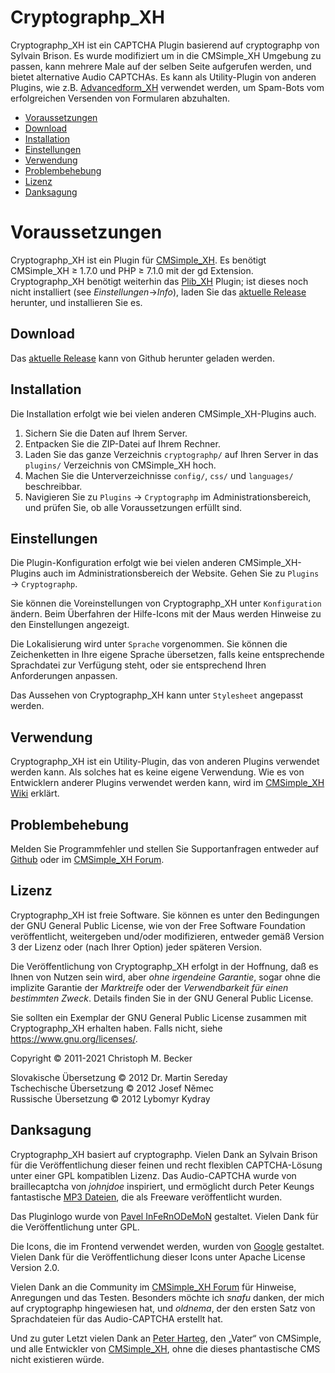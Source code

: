 # Cryptographp\_XH

Cryptographp\_XH ist ein CAPTCHA Plugin
basierend auf cryptographp von Sylvain Brison.
Es wurde modifiziert um in die CMSimple\_XH Umgebung zu passen,
kann mehrere Male auf der selben Seite aufgerufen werden,
und bietet alternative Audio CAPTCHAs.
Es kann als Utility-Plugin von anderen Plugins,
wie z.B. [Advancedform\_XH](https://github.com/cmb69/advancedform_xh)
verwendet werden,
um Spam-Bots vom erfolgreichen Versenden von Formularen abzuhalten.

- [Voraussetzungen](#voraussetzungen)
- [Download](#download)
- [Installation](#installation)
- [Einstellungen](#einstellungen)
- [Verwendung](#verwendung)
- [Problembehebung](#problembehebung)
- [Lizenz](#lizenz)
- [Danksagung](#danksagung)

# Voraussetzungen

Cryptographp\_XH ist ein Plugin für [CMSimple\_XH](https://www.cmsimple-xh.org/de/).
Es benötigt CMSimple\_XH ≥ 1.7.0
und PHP ≥ 7.1.0 mit der gd Extension.
Cryptographp_XH benötigt weiterhin das [Plib_XH](https://github.com/cmb69/Plib_XH) Plugin;
ist dieses noch nicht installiert (see *Einstellungen*→*Info*),
laden Sie das [aktuelle Release](https://github.com/cmb69/plib_xh/releases/latest)
herunter, und installieren Sie es.

## Download

Das [aktuelle Release](https://github.com/cmb69/cryptographp_xh/releases/latest)
kann von Github herunter geladen werden.

## Installation

Die Installation erfolgt wie bei vielen anderen CMSimple\_XH-Plugins auch.

1. Sichern Sie die Daten auf Ihrem Server.
1. Entpacken Sie die ZIP-Datei auf Ihrem Rechner.
1. Laden Sie das ganze Verzeichnis `cryptographp/` auf Ihren Server
   in das `plugins/` Verzeichnis von CMSimple\_XH hoch.
1. Machen Sie die Unterverzeichnisse `config/`, `css/`
   und `languages/` beschreibbar.
1. Navigieren Sie zu `Plugins` → `Cryptographp` im Administrationsbereich,
   und prüfen Sie, ob alle Voraussetzungen erfüllt sind.

## Einstellungen

Die Plugin-Konfiguration erfolgt wie bei vielen anderen
CMSimple\_XH-Plugins auch im Administrationsbereich der Website.
Gehen Sie zu `Plugins` → `Cryptographp`.

Sie können die Voreinstellungen von Cryptographp\_XH
unter `Konfiguration` ändern.
Beim Überfahren der Hilfe-Icons mit der Maus
werden Hinweise zu den Einstellungen angezeigt.

Die Lokalisierung wird unter `Sprache` vorgenommen.
Sie können die Zeichenketten in Ihre eigene Sprache übersetzen,
falls keine entsprechende Sprachdatei zur Verfügung steht,
oder sie entsprechend Ihren Anforderungen anpassen.

Das Aussehen von Cryptographp\_XH kann unter `Stylesheet` angepasst werden.

## Verwendung

Cryptographp\_XH ist ein Utility-Plugin,
das von anderen Plugins verwendet werden kann.
Als solches hat es keine eigene Verwendung.
Wie es von Entwicklern anderer Plugins verwendet werden kann,
wird im [CMSimple\_XH Wiki](https://www.cmsimple-xh.org/wiki/doku.php/captcha_plugins)
erklärt.

## Problembehebung

Melden Sie Programmfehler und stellen Sie Supportanfragen entweder auf
[Github](https://github.com/cmb69/cryptographp_xh/issues)
oder im [CMSimple\_XH Forum](https://cmsimpleforum.com/).

## Lizenz

Cryptographp\_XH ist freie Software. Sie können es unter den Bedingungen
der GNU General Public License, wie von der Free Software Foundation
veröffentlicht, weitergeben und/oder modifizieren, entweder gemäß
Version 3 der Lizenz oder (nach Ihrer Option) jeder späteren Version.

Die Veröffentlichung von Cryptographp\_XH erfolgt in der Hoffnung, daß es
Ihnen von Nutzen sein wird, aber *ohne irgendeine Garantie*, sogar ohne
die implizite Garantie der *Marktreife* oder der *Verwendbarkeit für einen
bestimmten Zweck*. Details finden Sie in der GNU General Public License.

Sie sollten ein Exemplar der GNU General Public License zusammen mit
Cryptographp\_XH erhalten haben. Falls nicht, siehe
<https://www.gnu.org/licenses/>.

Copyright © 2011-2021 Christoph M. Becker

Slovakische Übersetzung © 2012 Dr. Martin Sereday  
Tschechische Übersetzung © 2012 Josef Němec  
Russische Übersetzung © 2012 Lybomyr Kydray

## Danksagung

Cryptographp\_XH basiert auf cryptographp.
Vielen Dank an Sylvain Brison für die Veröffentlichung dieser feinen
und recht flexiblen CAPTCHA-Lösung unter einer GPL kompatiblen Lizenz.
Das Audio-CAPTCHA wurde von braillecaptcha von *johnjdoe* inspiriert,
und ermöglicht durch Peter Keungs fantastische
[MP3 Dateien](https://www.theblog.ca/mp3-audio-files-alphabet),
die als Freeware veröffentlicht wurden.

Das Pluginlogo wurde von
[Pavel InFeRnODeMoN](https://store.kde.org/u/InFeRnODeMoN) gestaltet.
Vielen Dank für die Veröffentlichung unter GPL.

Die Icons, die im Frontend verwendet werden, wurden von
[Google](https://material.io/icons/) gestaltet.
Vielen Dank für die Veröffentlichung dieser Icons
unter Apache License Version 2.0.

Vielen Dank an die Community im
[CMSimple\_XH Forum](https://www.cmsimpleforum.com/)
für Hinweise, Anregungen und das Testen.
Besonders möchte ich *snafu* danken,
der mich auf cryptographp hingewiesen hat,
und *oldnema*, der den ersten Satz von Sprachdateien
für das Audio-CAPTCHA erstellt hat.

Und zu guter Letzt vielen Dank an
[Peter Harteg](https://www.harteg.dk/), den „Vater“ von CMSimple,
und alle Entwickler von [CMSimple\_XH](https://www.cmsimple-xh.org/de/),
ohne die dieses phantastische CMS nicht existieren würde.
